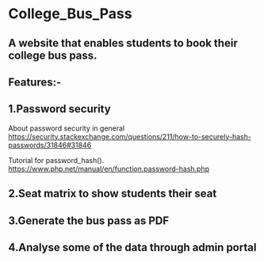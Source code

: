 # College_Bus_Pass
## A website that enables students to book their college bus pass.

## Features:-
## 1.Password security
About password security in general
https://security.stackexchange.com/questions/211/how-to-securely-hash-passwords/31846#31846

Tutorial for password_hash().
https://www.php.net/manual/en/function.password-hash.php

## 2.Seat matrix to show students their seat
## 3.Generate the bus pass as PDF
## 4.Analyse some of the data through admin portal
